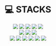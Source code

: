 
<div align=center><h1>💻 STACKS</h1></div>



<div align=center>
<img src="https://img.shields.io/badge/java-007396?style=for-the-badge&logo=java&logoColor=white">
<img src="https://img.shields.io/badge/JavaScript-F7DF1E?style=for-the-badge&logo=JavaScript&logoColor=black">
<img src="https://img.shields.io/badge/HTML5-E34F26?style=for-the-badge&logo=HTML5&logoColor=white">
<img src="https://img.shields.io/badge/CSS3-1572B6?style=for-the-badge&logo=CSS3&logoColor=white">
<img src="https://img.shields.io/badge/Spring-6DB33F?style=for-the-badge&logo=Spring&logoColor=white"> 
 <br>

<img src="https://img.shields.io/badge/jQuery-0769AD?style=for-the-badge&logo=jQuery&logoColor=white">
<img src="https://img.shields.io/badge/MySQL-4479A1?style=for-the-badge&logo=MySQL&logoColor=white">
<img src="https://img.shields.io/badge/Bootstrap-7952B3?style=for-the-badge&logo=Bootstrap&logoColor=white">
<br>
<img src="https://img.shields.io/badge/Apache Tomcat-F8DC75?style=for-the-badge&logo=Apache Tomcat&logoColor=black">
<img src="https://img.shields.io/badge/GitHub-181717?style=for-the-badge&logo=GitHub&logoColor=white">
<img src="https://img.shields.io/badge/Git-F05032?style=for-the-badge&logo=Git&logoColor=black">
<img src="https://img.shields.io/badge/Eclipse IDE-2C2255?style=for-the-badge&logo=Eclipse IDE&logoColor=black">
<img src="https://img.shields.io/badge/JPA-F0047F?style=for-the-badge&logo=JPA&logoColor=white">
<img src="https://img.shields.io/badge/Linux-FCC624?style=for-the-badge&logo=Linux&logoColor=black">


</div>
<br><br><br><br><br><br><br><br><br>
